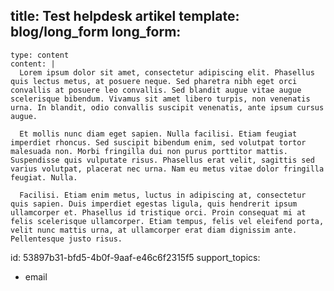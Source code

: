 title: Test helpdesk artikel
template: blog/long_form
long_form:
  - 
    type: content
    content: |
      Lorem ipsum dolor sit amet, consectetur adipiscing elit. Phasellus quis lectus metus, at posuere neque. Sed pharetra nibh eget orci convallis at posuere leo convallis. Sed blandit augue vitae augue scelerisque bibendum. Vivamus sit amet libero turpis, non venenatis urna. In blandit, odio convallis suscipit venenatis, ante ipsum cursus augue.
      
      Et mollis nunc diam eget sapien. Nulla facilisi. Etiam feugiat imperdiet rhoncus. Sed suscipit bibendum enim, sed volutpat tortor malesuada non. Morbi fringilla dui non purus porttitor mattis. Suspendisse quis vulputate risus. Phasellus erat velit, sagittis sed varius volutpat, placerat nec urna. Nam eu metus vitae dolor fringilla feugiat. Nulla.
      
      Facilisi. Etiam enim metus, luctus in adipiscing at, consectetur quis sapien. Duis imperdiet egestas ligula, quis hendrerit ipsum ullamcorper et. Phasellus id tristique orci. Proin consequat mi at felis scelerisque ullamcorper. Etiam tempus, felis vel eleifend porta, velit nunc mattis urna, at ullamcorper erat diam dignissim ante. Pellentesque justo risus.
id: 53897b31-bfd5-4b0f-9aaf-e46c6f2315f5
support_topics:
  - email
